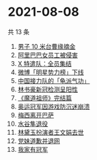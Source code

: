 # 2021-08-08

共 13 条

<!-- BEGIN ZHIHUSEARCH -->
<!-- 最后更新时间 Sun Aug 08 2021 12:13:22 GMT+0800 (China Standard Time) -->
1. [男子 10 米台曹缘摘金](https://www.zhihu.com/search?q=10米跳台)
1. [阿里巴巴女员工被侵害](https://www.zhihu.com/search?q=阿里)
1. [X 特遣队：全员集结](https://www.zhihu.com/search?q=x特遣队)
1. [微博「明星势力榜」下线](https://www.zhihu.com/search?q=明星势力榜)
1. [中国接力队的「龟派气功」](https://www.zhihu.com/search?q=龙珠)
1. [林书豪新冠检测呈阳性](https://www.zhihu.com/search?q=林书豪)
1. [《魔道祖师》完结篇](https://www.zhihu.com/search?q=魔道祖师)
1. [奥运冠军因游戏防沉迷崩溃](https://www.zhihu.com/search?q=网络游戏)
1. [梅西离开巴萨](https://www.zhihu.com/search?q=梅西离开巴萨)
1. [水谷隼退役](https://www.zhihu.com/search?q=水谷隼)
1. [林黛玉扮演者王文娟去世](https://www.zhihu.com/search?q=王文娟)
1. [党妹道歉并退网](https://www.zhihu.com/search?q=党妹)
1. [我家有冠军](https://www.zhihu.com/search?q=我家有冠军)
<!-- END ZHIHUSEARCH -->
